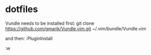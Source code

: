 dotfiles
========
Vundle needs to be installed first:
git clone https://github.com/gmarik/Vundle.vim.git ~/.vim/bundle/Vundle.vim

and then:
:PluginInstall

:w
